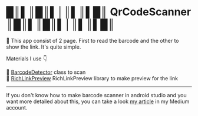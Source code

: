 #  █║▌║█║▌│║▌║▌█║ QrCodeScanner  ║█║▌║█║▌│║▌║▌█║

:red_circle: This app consist of 2 page. First to read the barcode and the other to show the link. It's quite simple.


 Materials I use  :point_down:

:small_orange_diamond: <a href="https://developers.google.com/android/reference/com/google/android/gms/vision/barcode/BarcodeDetector">BarcodeDetector</a>  class to scan <br>
:small_orange_diamond:  <a href="https://github.com/ponnamkarthik/RichLinkPreview">RichLinkPreview</a> RichLinkPreview library to make preview for the link




<hr>

If you don't know how to make barcode scanner in android studio and you want more detailed about this, you can take a look <a href="https://alitalhacoban.medium.com/barcode-scanner-app-android-studio-60f87b5a10cd">my article</a>   in my Medium account.



